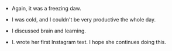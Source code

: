 - Again, it was a freezing daw.

- I was cold, and I couldn't be very productive the whole day.

- I discussed brain and learning.

- I. wrote her first Instagram text. I hope she continues doing this.
